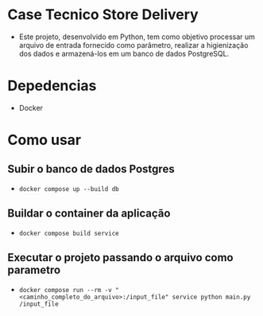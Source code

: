 # Case Tecnico Store Delivery
- Este projeto, desenvolvido em Python, tem como objetivo processar um arquivo de entrada fornecido como parâmetro, realizar a higienização dos dados e armazená-los em um banco de dados PostgreSQL.

# Depedencias
- Docker


# Como usar

## Subir o banco de dados Postgres
- `docker compose up --build db`

## Buildar o container da aplicação
- `docker compose build service`

## Executar o projeto passando o arquivo como parametro
- `docker compose run --rm -v "<caminho_completo_do_arquivo>:/input_file" service python main.py /input_file`